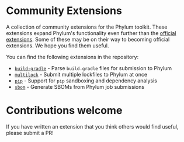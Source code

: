 # Community Extensions
A collection of community extensions for the Phylum toolkit. These extensions
expand Phylum's functionality even further than the [official extensions](https://github.com/phylum-dev/cli/tree/main/extensions).
Some of these may be on their way to becoming official extensions. We hope you
find them useful.

You can find the following extensions in the repository:

* [`build-gradle`](./build-gradle/README.md) - Parse `build.gradle` files for submission to Phylum
* [`multilock`](./multilock/README.md) - Submit multiple lockfiles to Phylum at once
* [`pip`](./pip/README.md) - Support for `pip` sandboxing and dependency analysis
* [`sbom`](./sbom/README.md) - Generate SBOMs from Phylum job submissions

# Contributions welcome
If you have written an extension that you think others would find useful,
please submit a PR!

